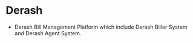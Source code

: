 # Derash
- Derash Bill Management Platform which include Derash Biller System and Derash Agent System.
